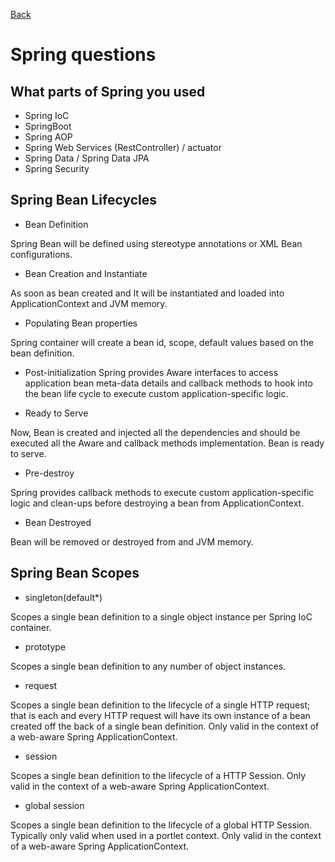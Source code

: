 [Back](../README.md)

# Spring questions

## What parts of Spring you used

  - Spring IoC
  - SpringBoot
  - Spring AOP
  - Spring Web Services (RestController) / actuator
  - Spring Data / Spring Data JPA
  - Spring Security

## Spring Bean Lifecycles

  - Bean Definition
  
Spring Bean will be defined using stereotype annotations or XML Bean configurations.

  - Bean Creation and Instantiate

As soon as bean created and It will be instantiated and loaded into ApplicationContext and JVM memory.

  - Populating Bean properties

Spring container will create a bean id, scope, default values based on the bean definition.

  - Post-initialization
Spring provides Aware interfaces to access application bean meta-data details and callback methods to hook into the bean life cycle to execute custom application-specific logic.

  - Ready to Serve

Now, Bean is created and injected all the dependencies and should be executed all the Aware and callback methods implementation. Bean is ready to serve.

  - Pre-destroy

Spring provides callback methods to execute custom application-specific logic and clean-ups before destroying a bean from ApplicationContext.

  - Bean Destroyed

Bean will be removed or destroyed from and JVM memory.

## Spring Bean Scopes

  - singleton(default*)

Scopes a single bean definition to a single object instance per Spring IoC container.

  - prototype

Scopes a single bean definition to any number of object instances.

  - request

Scopes a single bean definition to the lifecycle of a single HTTP request; that is each and every HTTP request will have its own instance of a bean created off the back of a single bean definition. Only valid in the context of a web-aware Spring ApplicationContext.

  - session

Scopes a single bean definition to the lifecycle of a HTTP Session. Only valid in the context of a web-aware Spring ApplicationContext.

  - global session

Scopes a single bean definition to the lifecycle of a global HTTP Session. Typically only valid when used in a portlet context. Only valid in the context of a web-aware Spring ApplicationContext.
